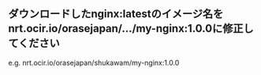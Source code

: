## ダウンロードしたnginx:latestのイメージ名をnrt.ocir.io/orasejapan/…/my-nginx:1.0.0に修正してください 

e.g. nrt.ocir.io/orasejapan/shukawam/my-nginx:1.0.0
